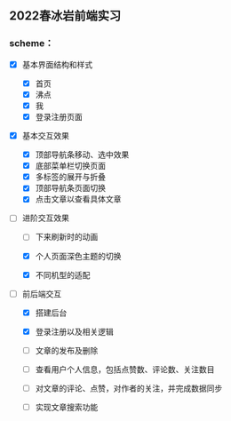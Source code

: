 ## 2022春冰岩前端实习

### scheme：

- [x] 基本界面结构和样式

  - [x] 首页
  - [x] 沸点
  - [x] 我
  - [x] 登录注册页面

- [x] 基本交互效果

  - [x] 顶部导航条移动、选中效果
  - [x] 底部菜单栏切换页面
  - [x] 多标签的展开与折叠
  - [x] 顶部导航条页面切换
  - [x] 点击文章以查看具体文章

- [ ] 进阶交互效果

  - [ ] 下来刷新时的动画

  - [x] 个人页面深色主题的切换

  - [x] 不同机型的适配

- [ ] 前后端交互

  - [x] 搭建后台
  
  - [x] 登录注册以及相关逻辑
  
  - [ ] 文章的发布及删除
  
  - [ ] 查看用户个人信息，包括点赞数、评论数、关注数目
  
  - [ ] 对文章的评论、点赞，对作者的关注，并完成数据同步
  
  - [ ] 实现文章搜索功能
  
    

